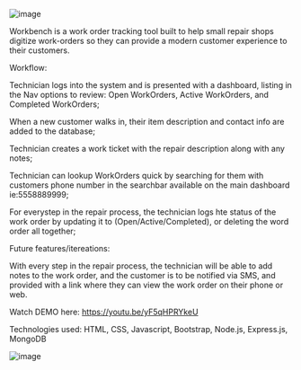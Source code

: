 
![image](https://user-images.githubusercontent.com/103965667/192077647-95e1f981-e31f-46f8-bd3e-e1668287f559.png)

Workbench is a work order tracking tool built to help small repair shops digitize work-orders so they can provide a modern customer experience to their customers.

Workflow:

Technician logs into the system and is presented with a dashboard,  listing in the Nav options to review: Open WorkOrders, Active WorkOrders, and Completed WorkOrders;

When a new customer walks in, their item description and contact info are added to the database;

Technician creates a work ticket with the repair description along with any notes;

Technician can lookup WorkOrders quick by searching for them with customers phone number in the searchbar available on the main dashboard ie:5558889999;

For everystep in the repair process, the technician logs hte status of the work order by updating it to (Open/Active/Completed), or deleting the word order all together;

Future features/itereations:
 
With every step in the repair process, the technician will be able to add notes to the work order, and the customer is to be notified via SMS, and provided with a link where they can view the work order on their phone or web.

Watch DEMO here: https://youtu.be/yF5qHPRYkeU

Technologies used: HTML, CSS, Javascript, Bootstrap, Node.js, Express.js, MongoDB

![image](https://user-images.githubusercontent.com/103965667/192077157-2ae2da33-becc-4a2c-adee-eb061eb87192.png)

